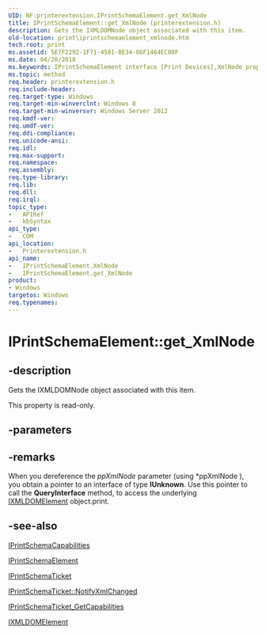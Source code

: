 ```yaml
---
UID: NF:printerextension.IPrintSchemaElement.get_XmlNode
title: IPrintSchemaElement::get_XmlNode (printerextension.h)
description: Gets the IXMLDOMNode object associated with this item.
old-location: print\iprintschemaelement_xmlnode.htm
tech.root: print
ms.assetid: 5E7F2292-1F71-4581-8E34-86F1464EC08F
ms.date: 04/20/2018
ms.keywords: IPrintSchemaElement interface [Print Devices],XmlNode property, IPrintSchemaElement.XmlNode, IPrintSchemaElement.get_XmlNode, IPrintSchemaElement::XmlNode, IPrintSchemaElement::get_XmlNode, XmlNode property [Print Devices], XmlNode property [Print Devices],IPrintSchemaElement interface, get_XmlNode, print.iprintschemaelement_xmlnode, printerextension/IPrintSchemaElement::XmlNode, printerextension/IPrintSchemaElement::get_XmlNode
ms.topic: method
req.header: printerextension.h
req.include-header: 
req.target-type: Windows
req.target-min-winverclnt: Windows 8
req.target-min-winversvr: Windows Server 2012
req.kmdf-ver: 
req.umdf-ver: 
req.ddi-compliance: 
req.unicode-ansi: 
req.idl: 
req.max-support: 
req.namespace: 
req.assembly: 
req.type-library: 
req.lib: 
req.dll: 
req.irql: 
topic_type:
-	APIRef
-	kbSyntax
api_type:
-	COM
api_location:
-	Printerextension.h
api_name:
-	IPrintSchemaElement.XmlNode
-	IPrintSchemaElement.get_XmlNode
product:
- Windows
targetos: Windows
req.typenames: 
---
```


# IPrintSchemaElement::get_XmlNode


## -description


Gets the IXMLDOMNode object associated with this item.

This property is read-only.


## -parameters


## -remarks



When you dereference the <i>ppXmlNode</i> parameter (using *ppXmlNode ), you obtain a pointer to an interface of type <b>IUnknown</b>. Use this pointer to  call the <b>QueryInterface</b> method, to access the underlying <a href="https://msdn.microsoft.com/library/windows/desktop/ms760248(v=vs.85).aspx">IXMLDOMElement</a> object.print.




## -see-also




<a href="https://msdn.microsoft.com/library/windows/hardware/hh451256">IPrintSchemaCapabilities</a>



<a href="https://msdn.microsoft.com/library/windows/hardware/hh451270">IPrintSchemaElement</a>



<a href="https://msdn.microsoft.com/library/windows/hardware/hh451398">IPrintSchemaTicket</a>



<a href="https://msdn.microsoft.com/B9A0C9EC-6C37-4C42-A10A-8CEE028C5998">IPrintSchemaTicket::NotifyXmlChanged</a>



<a href="https://msdn.microsoft.com/5556BD5E-6489-4CCF-8C62-DDA53AD9F368">IPrintSchemaTicket_GetCapabilities</a>



<a href="https://msdn.microsoft.com/library/windows/desktop/ms760248(v=vs.85).aspx">IXMLDOMElement</a>
 

 

